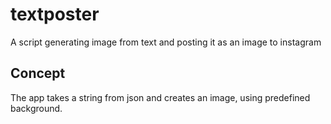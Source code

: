 # textposter
A script generating image from text and posting it as an image to instagram


## Concept
The app takes a string from json and creates an image, using predefined background.
